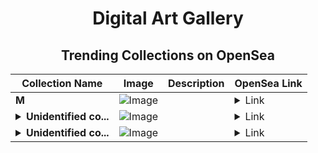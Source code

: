 <div align="center">

# Digital Art Gallery

## Trending Collections on OpenSea

| Collection Name                       | Image                                                                                     | Description                       | OpenSea Link                                                                                          |
|---------------------------------------|-------------------------------------------------------------------------------------------|-----------------------------------|--------------------------------------------------------------------------------------------------------|
| **M** | ![Image](https://i.seadn.io/s/raw/files/38065b30275c84490ea0920ec5ba5949.jpg?w=500&auto=format?w=200&auto=format) |  | <details><summary>Link</summary>[M](https://opensea.io/collection/m-2737)</details> |
| **<details><summary>Unidentified co...</summary>Unidentified contract b4e573d3-9926-44c7-97e2-e8b15708455d</details>** | ![Image](https://i.seadn.io/s/raw/files/a837708742ad8afcb35eb60ba787976d.jpg?w=500&auto=format?w=200&auto=format) |  | <details><summary>Link</summary>[Unidentified contract b4e573d3-9926-44c7-97e2-e8b15708455d](https://opensea.io/collection/unidentified-contract-b4e573d3-9926-44c7-97e2-e8b1)</details> |
| **<details><summary>Unidentified co...</summary>Unidentified contract 1d317006-4270-44d9-b785-5d67b58f421f</details>** | ![Image](https://i.seadn.io/s/raw/files/cf57d187551dd413e4295042fa0b97b2.jpg?w=500&auto=format?w=200&auto=format) |  | <details><summary>Link</summary>[Unidentified contract 1d317006-4270-44d9-b785-5d67b58f421f](https://opensea.io/collection/unidentified-contract-1d317006-4270-44d9-b785-5d67)</details> |

</div>